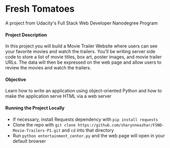 # Fresh Tomatoes
A project from Udacity's Full Stack Web Developer Nanodegree Program

#### Project Description
In this project you will build a Movie Trailer Website where users can see your favorite movies and watch the trailers. You'll be writing server side code to store a list of movie titles, box art, poster images, and movie trailer URLs. The data will then be expressed on the web page and allow users to review the movies and watch the trailers.

#### Objective
Learn how to write an application using object-oriented Python and how to make the application serve HTML via a web server

#### Running the Project Locally
* If necessary, install Requests dependency with ```pip install requests```
* Clone the repo with ```git clone https://github.com/sharynneazhar/FSND-Movie-Trailers-P1.git``` and ```cd``` into that directory
* Run ```python entertainment_center.py``` and the web page will open in your default browser
